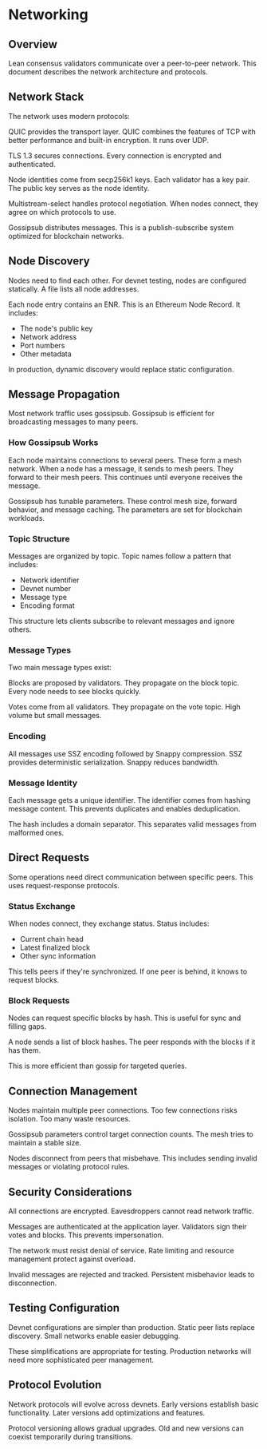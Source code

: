 # Networking

## Overview

Lean consensus validators communicate over a peer-to-peer network. This
document describes the network architecture and protocols.

## Network Stack

The network uses modern protocols:

QUIC provides the transport layer. QUIC combines the features of TCP with
better performance and built-in encryption. It runs over UDP.

TLS 1.3 secures connections. Every connection is encrypted and authenticated.

Node identities come from secp256k1 keys. Each validator has a key pair. The
public key serves as the node identity.

Multistream-select handles protocol negotiation. When nodes connect, they
agree on which protocols to use.

Gossipsub distributes messages. This is a publish-subscribe system optimized
for blockchain networks.

## Node Discovery

Nodes need to find each other. For devnet testing, nodes are configured
statically. A file lists all node addresses.

Each node entry contains an ENR. This is an Ethereum Node Record. It includes:

- The node's public key
- Network address
- Port numbers
- Other metadata

In production, dynamic discovery would replace static configuration.

## Message Propagation

Most network traffic uses gossipsub. Gossipsub is efficient for broadcasting
messages to many peers.

### How Gossipsub Works

Each node maintains connections to several peers. These form a mesh network.
When a node has a message, it sends to mesh peers. They forward to their mesh
peers. This continues until everyone receives the message.

Gossipsub has tunable parameters. These control mesh size, forward behavior,
and message caching. The parameters are set for blockchain workloads.

### Topic Structure

Messages are organized by topic. Topic names follow a pattern that includes:

- Network identifier
- Devnet number
- Message type
- Encoding format

This structure lets clients subscribe to relevant messages and ignore others.

### Message Types

Two main message types exist:

Blocks are proposed by validators. They propagate on the block topic. Every
node needs to see blocks quickly.

Votes come from all validators. They propagate on the vote topic. High volume
but small messages.

### Encoding

All messages use SSZ encoding followed by Snappy compression. SSZ provides
deterministic serialization. Snappy reduces bandwidth.

### Message Identity

Each message gets a unique identifier. The identifier comes from hashing
message content. This prevents duplicates and enables deduplication.

The hash includes a domain separator. This separates valid messages from
malformed ones.

## Direct Requests

Some operations need direct communication between specific peers. This uses
request-response protocols.

### Status Exchange

When nodes connect, they exchange status. Status includes:

- Current chain head
- Latest finalized block
- Other sync information

This tells peers if they're synchronized. If one peer is behind, it knows to
request blocks.

### Block Requests

Nodes can request specific blocks by hash. This is useful for sync and filling
gaps.

A node sends a list of block hashes. The peer responds with the blocks if it
has them.

This is more efficient than gossip for targeted queries.

## Connection Management

Nodes maintain multiple peer connections. Too few connections risks isolation.
Too many waste resources.

Gossipsub parameters control target connection counts. The mesh tries to
maintain a stable size.

Nodes disconnect from peers that misbehave. This includes sending invalid
messages or violating protocol rules.

## Security Considerations

All connections are encrypted. Eavesdroppers cannot read network traffic.

Messages are authenticated at the application layer. Validators sign their
votes and blocks. This prevents impersonation.

The network must resist denial of service. Rate limiting and resource
management protect against overload.

Invalid messages are rejected and tracked. Persistent misbehavior leads to
disconnection.

## Testing Configuration

Devnet configurations are simpler than production. Static peer lists replace
discovery. Small networks enable easier debugging.

These simplifications are appropriate for testing. Production networks will
need more sophisticated peer management.

## Protocol Evolution

Network protocols will evolve across devnets. Early versions establish basic
functionality. Later versions add optimizations and features.

Protocol versioning allows gradual upgrades. Old and new versions can
coexist temporarily during transitions.
